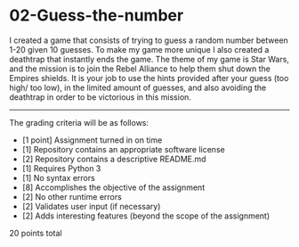 # 02-Guess-the-number

I created a game that consists of trying to guess a random number between 1-20 given 10 guesses.
To make my game more unique I also created a deathtrap that instantly ends the game.
The theme of my game is Star Wars, and the mission is to join the Rebel Alliance to help them shut down the Empires shields.
It is your job to use the hints provided after your guess (too high/ too low), in the limited amount of guesses, and also avoiding the deathtrap in order to be victorious in this mission.

---

The grading criteria will be as follows:

* [1 point] Assignment turned in on time
* [1] Repository contains an appropriate software license
* [2] Repository contains a descriptive README.md
* [1] Requires Python 3
* [1] No syntax errors
* [8] Accomplishes the objective of the assignment
* [2] No other runtime errors
* [2] Validates user input (if necessary)
* [2] Adds interesting features (beyond the scope of the assignment)

20 points total